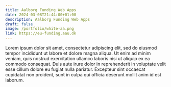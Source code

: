 ```yaml
---
title: Aalborg Funding Web Apps
date: 2024-03-08T21:44:00+01:00
description: Aalborg Funding Web Apps
draft: false
image: /portfolio/white-aa.png
link: https://eu-funding.aau.dk
---
```


Lorem ipsum dolor sit amet, consectetur adipiscing elit, sed do eiusmod tempor incididunt ut labore et dolore magna aliqua. Ut enim ad minim veniam, quis nostrud exercitation ullamco laboris nisi ut aliquip ex ea commodo consequat. Duis aute irure dolor in reprehenderit in voluptate velit esse cillum dolore eu fugiat nulla pariatur. Excepteur sint occaecat cupidatat non proident, sunt in culpa qui officia deserunt mollit anim id est laborum.
